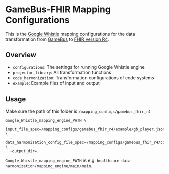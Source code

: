 # GameBus-FHIR Mapping Configurations

This is the [Google Whistle](https://github.com/GoogleCloudPlatform/healthcare-data-harmonization) mapping configurations for the data transformation from [GameBus](https://blog.gamebus.eu/) to [FHIR version R4](https://www.hl7.org/fhir/index.html).


## Overview

- `configurations`: The settings for running Google Whistle engine
- `projector_library`: All transformation functions
- `code_harmonization`: Transformation configurations of code systems
- `example`: Example files of input and output

## Usage

Make sure the path of this folder is `/mapping_configs/gamebus_fhir_r4`
```
Google_Whistle_mapping_engine_PATH \
  -input_file_spec=/mapping_configs/gamebus_fhir_r4/example/gb_player.json  \
  -data_harmonization_config_file_spec=/mapping_configs/gamebus_fhir_r4/configurations/player.textproto \
  -output_dir=.
```
`Google_Whistle_mapping_engine_PATH` is e.g. `healthcare-data-harmonization/mapping_engine/main/main`.